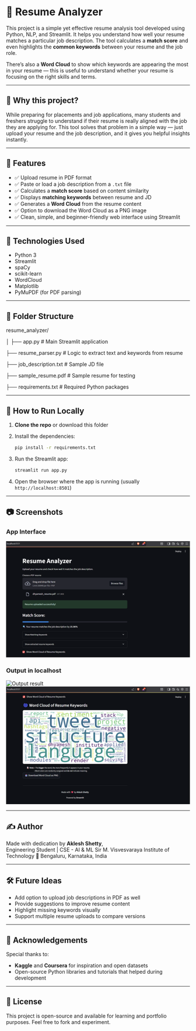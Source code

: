 # 🧠 Resume Analyzer

This project is a simple yet effective resume analysis tool developed using Python, NLP, and Streamlit. It helps you understand how well your resume matches a particular job description. The tool calculates a **match score** and even highlights the **common keywords** between your resume and the job role. 

There’s also a **Word Cloud** to show which keywords are appearing the most in your resume — this is useful to understand whether your resume is focusing on the right skills and terms.

---

## 📌 Why this project?

While preparing for placements and job applications, many students and freshers struggle to understand if their resume is really aligned with the job they are applying for. This tool solves that problem in a simple way — just upload your resume and the job description, and it gives you helpful insights instantly.

---

## 🔧 Features

- ✅ Upload resume in PDF format
- ✅ Paste or load a job description from a `.txt` file
- ✅ Calculates a **match score** based on content similarity
- ✅ Displays **matching keywords** between resume and JD
- ✅ Generates a **Word Cloud** from the resume content
- ✅ Option to download the Word Cloud as a PNG image
- ✅ Clean, simple, and beginner-friendly web interface using Streamlit

---

## 🧪 Technologies Used

- Python 3  
- Streamlit  
- spaCy  
- scikit-learn  
- WordCloud  
- Matplotlib  
- PyMuPDF (for PDF parsing)

---

## 📁 Folder Structure

resume_analyzer/

│
├── app.py # Main Streamlit application

├── resume_parser.py # Logic to extract text and keywords from resume

├── job_description.txt # Sample JD file

├── sample_resume.pdf # Sample resume for testing

├── requirements.txt # Required Python packages


---

## 🚀 How to Run Locally

1. **Clone the repo** or download this folder  
2. Install the dependencies:
    ```bash
    pip install -r requirements.txt
    ```
3. Run the Streamlit app:
    ```bash
    streamlit run app.py
    ```

4. Open the browser where the app is running (usually `http://localhost:8501`)

---

## 📷 Screenshots

### App Interface
![App_Interface](App_UI.png)

### Output in localhost
![Output result](Output__1.png) 
![Output result 2](Output_2.png)

---

## ✍️ Author

Made with dedication by **Aklesh Shetty**,  
Engineering Student | CSE - AI & ML 
Sir M. Visvesvaraya Institute of Technology
📍 Bengaluru, Karnataka, India

---

## 🛠️ Future Ideas

- Add option to upload job descriptions in PDF as well  
- Provide suggestions to improve resume content  
- Highlight missing keywords visually  
- Support multiple resume uploads to compare versions

---

## 🙏 Acknowledgements

Special thanks to:
- **Kaggle** and **Coursera** for inspiration and open datasets  
- Open-source Python libraries and tutorials that helped during development

---

## 🧾 License

This project is open-source and available for learning and portfolio purposes. Feel free to fork and experiment.
